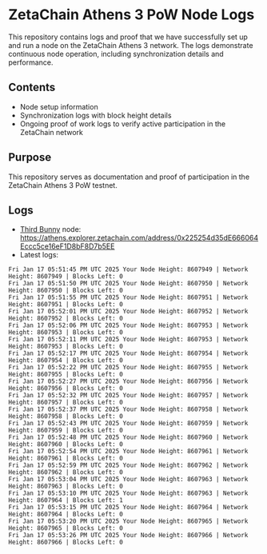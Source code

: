 # ZetaChain Athens 3 PoW Node Logs
This repository contains logs and proof that we have successfully set up and run a node on the ZetaChain Athens 3 network. The logs demonstrate continuous node operation, including synchronization details and performance.

## Contents
- Node setup information
- Synchronization logs with block height details
- Ongoing proof of work logs to verify active participation in the ZetaChain network

## Purpose
This repository serves as documentation and proof of participation in the ZetaChain Athens 3 PoW testnet.

## Logs

- [Third Bunny](https://thirdbunny.xyz/) node: https://athens.explorer.zetachain.com/address/0x225254d35dE666064Eccc5ce16eF1D8bF8D7b5EE
- Latest logs:
```
Fri Jan 17 05:51:45 PM UTC 2025 Your Node Height: 8607949 | Network Height: 8607949 | Blocks Left: 0
Fri Jan 17 05:51:50 PM UTC 2025 Your Node Height: 8607950 | Network Height: 8607950 | Blocks Left: 0
Fri Jan 17 05:51:55 PM UTC 2025 Your Node Height: 8607951 | Network Height: 8607951 | Blocks Left: 0
Fri Jan 17 05:52:01 PM UTC 2025 Your Node Height: 8607952 | Network Height: 8607952 | Blocks Left: 0
Fri Jan 17 05:52:06 PM UTC 2025 Your Node Height: 8607953 | Network Height: 8607953 | Blocks Left: 0
Fri Jan 17 05:52:11 PM UTC 2025 Your Node Height: 8607953 | Network Height: 8607953 | Blocks Left: 0
Fri Jan 17 05:52:17 PM UTC 2025 Your Node Height: 8607954 | Network Height: 8607954 | Blocks Left: 0
Fri Jan 17 05:52:22 PM UTC 2025 Your Node Height: 8607955 | Network Height: 8607955 | Blocks Left: 0
Fri Jan 17 05:52:27 PM UTC 2025 Your Node Height: 8607956 | Network Height: 8607956 | Blocks Left: 0
Fri Jan 17 05:52:32 PM UTC 2025 Your Node Height: 8607957 | Network Height: 8607957 | Blocks Left: 0
Fri Jan 17 05:52:37 PM UTC 2025 Your Node Height: 8607958 | Network Height: 8607958 | Blocks Left: 0
Fri Jan 17 05:52:43 PM UTC 2025 Your Node Height: 8607959 | Network Height: 8607959 | Blocks Left: 0
Fri Jan 17 05:52:48 PM UTC 2025 Your Node Height: 8607960 | Network Height: 8607960 | Blocks Left: 0
Fri Jan 17 05:52:54 PM UTC 2025 Your Node Height: 8607961 | Network Height: 8607961 | Blocks Left: 0
Fri Jan 17 05:52:59 PM UTC 2025 Your Node Height: 8607962 | Network Height: 8607962 | Blocks Left: 0
Fri Jan 17 05:53:04 PM UTC 2025 Your Node Height: 8607963 | Network Height: 8607963 | Blocks Left: 0
Fri Jan 17 05:53:10 PM UTC 2025 Your Node Height: 8607963 | Network Height: 8607964 | Blocks Left: 1
Fri Jan 17 05:53:15 PM UTC 2025 Your Node Height: 8607964 | Network Height: 8607964 | Blocks Left: 0
Fri Jan 17 05:53:20 PM UTC 2025 Your Node Height: 8607965 | Network Height: 8607965 | Blocks Left: 0
Fri Jan 17 05:53:26 PM UTC 2025 Your Node Height: 8607966 | Network Height: 8607966 | Blocks Left: 0
```

